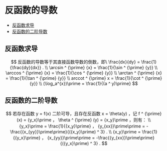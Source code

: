 # 反函数的导数 

* [反函数求导](#反函数求导)
* [反函数的二阶导数](#反函数的二阶导数)

## 反函数求导

$$
反函数的导数等于其直接函数导数的倒数，即\ \frac{dx}{dy} = \frac{1}{\frac{dy}{dx}} .
\\
\arcsin ^ {\prime} {x} = \frac{1}{\sin ^ {\prime} {y}}
\\
\arccos ^ {\prime} {x} = \frac{1}{\cos ^ {\prime} {y}}
\\
\arctan ^ {\prime} {x} = \frac{1}{\tan ^ {\prime} {y}}
\\
arccot ^ {\prime} x = \frac{1}{\cot ^ {\prime} {y}}
\\
(\log_a^{x})\prime = \frac{1}{(a ^ y)\prime}
$$

## 反函数的二阶导数

$$
若存在函数 y = f(x) 二阶可导，且存在反函数 x = \theta(y) ，记 f ^ {\prime} (x) = {y_x}\prime ， \theta ^ {\prime} (y) = {x_y}\prime ，则有：
\\
{y_x}\prime = \frac{1}{{x_y}\prime} ， {y_{xx}}\prime\prime = -\frac{{x_{yy}}\prime\prime}{({x_y}\prime) ^ 3} .
\\
{x_y}\prime = \frac{1}{{y_x}\prime} ， {x_{yy}}\prime\prime = -\frac{{y_{xx}}\prime\prime}{({y_x}\prime) ^ 3} .
$$




